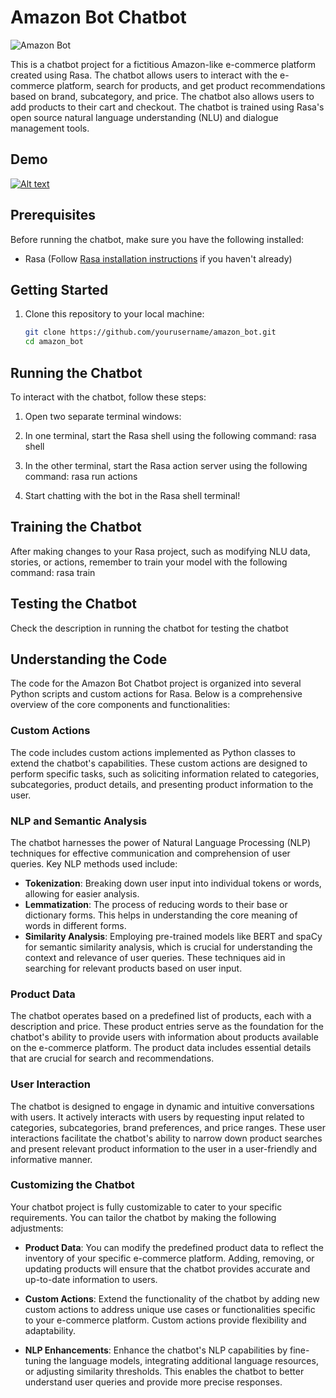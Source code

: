 # Amazon Bot Chatbot

![Amazon Bot](https://example.com/amazon_bot_image.png)

This is a chatbot project for a fictitious Amazon-like e-commerce platform created using Rasa. The chatbot allows users to interact with the e-commerce platform, search for products, and get product recommendations based on brand, subcategory, and price. The chatbot also allows users to add products to their cart and checkout. The chatbot is trained using Rasa's open source natural language understanding (NLU) and dialogue management tools.

## Demo

[![Alt text](https://img.youtube.com/vi/VIDEO_ID/0.jpg)](https://www.youtube.com/watch?v=VIDEO_ID)

## Prerequisites

Before running the chatbot, make sure you have the following installed:

- Rasa (Follow [Rasa installation instructions](https://rasa.com/docs/rasa/installation) if you haven't already)

## Getting Started

1. Clone this repository to your local machine:

   ```bash
   git clone https://github.com/yourusername/amazon_bot.git
   cd amazon_bot
   ```

## Running the Chatbot

To interact with the chatbot, follow these steps:

1. Open two separate terminal windows:

2. In one terminal, start the Rasa shell using the following command:
   rasa shell

3. In the other terminal, start the Rasa action server using the following command:
   rasa run actions

4. Start chatting with the bot in the Rasa shell terminal!

## Training the Chatbot

After making changes to your Rasa project, such as modifying NLU data, stories, or actions, remember to train your model with the following command:
rasa train

## Testing the Chatbot

Check the description in running the chatbot for testing the chatbot


## Understanding the Code

The code for the Amazon Bot Chatbot project is organized into several Python scripts and custom actions for Rasa. Below is a comprehensive overview of the core components and functionalities:

### Custom Actions

The code includes custom actions implemented as Python classes to extend the chatbot's capabilities. These custom actions are designed to perform specific tasks, such as soliciting information related to categories, subcategories, product details, and presenting product information to the user.

### NLP and Semantic Analysis

The chatbot harnesses the power of Natural Language Processing (NLP) techniques for effective communication and comprehension of user queries. Key NLP methods used include:

- **Tokenization**: Breaking down user input into individual tokens or words, allowing for easier analysis.
- **Lemmatization**: The process of reducing words to their base or dictionary forms. This helps in understanding the core meaning of words in different forms.
- **Similarity Analysis**: Employing pre-trained models like BERT and spaCy for semantic similarity analysis, which is crucial for understanding the context and relevance of user queries. These techniques aid in searching for relevant products based on user input.

### Product Data

The chatbot operates based on a predefined list of products, each with a description and price. These product entries serve as the foundation for the chatbot's ability to provide users with information about products available on the e-commerce platform. The product data includes essential details that are crucial for search and recommendations.

### User Interaction

The chatbot is designed to engage in dynamic and intuitive conversations with users. It actively interacts with users by requesting input related to categories, subcategories, brand preferences, and price ranges. These user interactions facilitate the chatbot's ability to narrow down product searches and present relevant product information to the user in a user-friendly and informative manner.

### Customizing the Chatbot

Your chatbot project is fully customizable to cater to your specific requirements. You can tailor the chatbot by making the following adjustments:

- **Product Data**: You can modify the predefined product data to reflect the inventory of your specific e-commerce platform. Adding, removing, or updating products will ensure that the chatbot provides accurate and up-to-date information to users.

- **Custom Actions**: Extend the functionality of the chatbot by adding new custom actions to address unique use cases or functionalities specific to your e-commerce platform. Custom actions provide flexibility and adaptability.

- **NLP Enhancements**: Enhance the chatbot's NLP capabilities by fine-tuning the language models, integrating additional language resources, or adjusting similarity thresholds. This enables the chatbot to better understand user queries and provide more precise responses.
